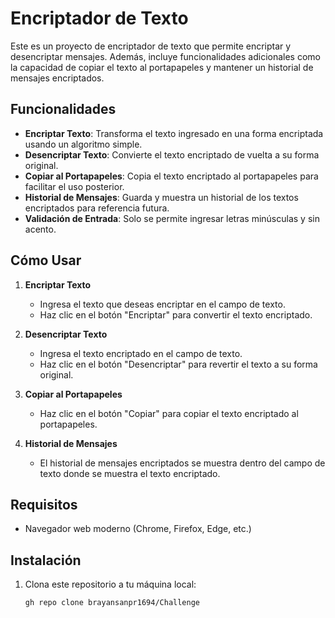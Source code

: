 # Encriptador de Texto

Este es un proyecto de encriptador de texto que permite encriptar y desencriptar mensajes. Además, incluye funcionalidades adicionales como la capacidad de copiar el texto al portapapeles y mantener un historial de mensajes encriptados.

## Funcionalidades

- **Encriptar Texto**: Transforma el texto ingresado en una forma encriptada usando un algoritmo simple.
- **Desencriptar Texto**: Convierte el texto encriptado de vuelta a su forma original.
- **Copiar al Portapapeles**: Copia el texto encriptado al portapapeles para facilitar el uso posterior.
- **Historial de Mensajes**: Guarda y muestra un historial de los textos encriptados para referencia futura.
- **Validación de Entrada**: Solo se permite ingresar letras minúsculas y sin acento.

## Cómo Usar

1. **Encriptar Texto**
   - Ingresa el texto que deseas encriptar en el campo de texto.
   - Haz clic en el botón "Encriptar" para convertir el texto encriptado.

2. **Desencriptar Texto**
   - Ingresa el texto encriptado en el campo de texto.
   - Haz clic en el botón "Desencriptar" para revertir el texto a su forma original.

3. **Copiar al Portapapeles**
   - Haz clic en el botón "Copiar" para copiar el texto encriptado al portapapeles.

4. **Historial de Mensajes**
   - El historial de mensajes encriptados se muestra dentro del campo de texto donde se muestra el texto encriptado.

## Requisitos

- Navegador web moderno (Chrome, Firefox, Edge, etc.)

## Instalación

1. Clona este repositorio a tu máquina local:
   ```bash
   gh repo clone brayansanpr1694/Challenge
